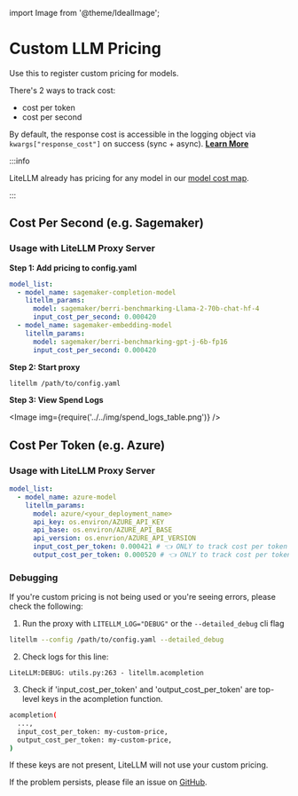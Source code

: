 import Image from '@theme/IdealImage';

# Custom LLM Pricing

Use this to register custom pricing for models. 

There's 2 ways to track cost: 
- cost per token
- cost per second

By default, the response cost is accessible in the logging object via `kwargs["response_cost"]` on success (sync + async). [**Learn More**](../observability/custom_callback.md)

:::info

LiteLLM already has pricing for any model in our [model cost map](https://github.com/BerriAI/litellm/blob/main/model_prices_and_context_window.json). 

:::

## Cost Per Second (e.g. Sagemaker)

### Usage with LiteLLM Proxy Server

**Step 1: Add pricing to config.yaml**
```yaml
model_list:
  - model_name: sagemaker-completion-model
    litellm_params:
      model: sagemaker/berri-benchmarking-Llama-2-70b-chat-hf-4
      input_cost_per_second: 0.000420
  - model_name: sagemaker-embedding-model
    litellm_params:
      model: sagemaker/berri-benchmarking-gpt-j-6b-fp16
      input_cost_per_second: 0.000420 
```

**Step 2: Start proxy**

```bash
litellm /path/to/config.yaml
```

**Step 3: View Spend Logs**

<Image img={require('../../img/spend_logs_table.png')} />

## Cost Per Token (e.g. Azure)

### Usage with LiteLLM Proxy Server

```yaml
model_list:
  - model_name: azure-model
    litellm_params:
      model: azure/<your_deployment_name>
      api_key: os.environ/AZURE_API_KEY
      api_base: os.environ/AZURE_API_BASE
      api_version: os.envrion/AZURE_API_VERSION
      input_cost_per_token: 0.000421 # 👈 ONLY to track cost per token
      output_cost_per_token: 0.000520 # 👈 ONLY to track cost per token
```

### Debugging 

If you're custom pricing is not being used or you're seeing errors, please check the following:

1. Run the proxy with `LITELLM_LOG="DEBUG"` or the `--detailed_debug` cli flag

```bash
litellm --config /path/to/config.yaml --detailed_debug
```

2. Check logs for this line: 

```
LiteLLM:DEBUG: utils.py:263 - litellm.acompletion
```

3. Check if 'input_cost_per_token' and 'output_cost_per_token' are top-level keys in the acompletion function. 

```bash
acompletion(
  ...,
  input_cost_per_token: my-custom-price, 
  output_cost_per_token: my-custom-price,
)
```

If these keys are not present, LiteLLM will not use your custom pricing. 

If the problem persists, please file an issue on [GitHub](https://github.com/BerriAI/litellm/issues). 